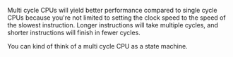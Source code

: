 Multi cycle CPUs will yield better performance compared to single cycle CPUs because you're not limited to setting the clock speed to the speed of the slowest instruction. Longer instructions will take multiple cycles, and shorter instructions will finish in fewer cycles. 

You can kind of think of a multi cycle CPU as a state machine.